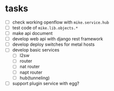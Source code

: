 # tasks

- [ ] check working openflow with `mike.service.hub`
- [ ] test code of `mike.lib.objects.*`
- [ ] make api document
- [ ] develop web api with django rest framework
- [ ] develop deploy switches for metal hosts
- [ ] develop basic services
  - [ ] l2sw
  - [ ] router
  - [ ] nat router
  - [ ] napt router
  - [ ] hub(tunneling)
- [ ] support plugin service with egg?
